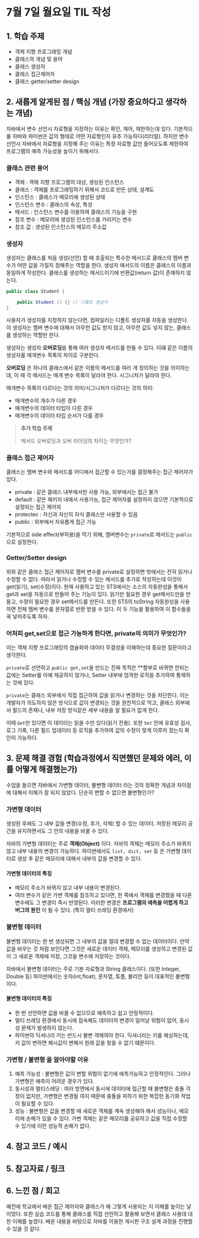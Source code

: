 # 7월 7일 월요일 TIL 작성

## 1. 학습 주제
- 객체 지향 프로그래밍 개념
- 클래스의 개념 및 용어
- 클래스 생성자
- 클래스 접근제어자
- 클래스 getter/setter design

## 2. 새롭게 알게된 점 / 핵심 개념 (가장 중요하다고 생각하는 개념)

자바에서 변수 선언시 자료형을 지정하는 이유는 확인, 제어, 제한하는데 있다. 기본적으롤 자바와 파이썬은 값의 형태로 어떤 자료형인지 유추 가능하다(리터럴). 하지만 변수 선언시 자바에서 자료형을 지정해 주는 이유는 특정 자료형 값만 들어오도록 제한하여 프로그램의 예측 가능성을 높이기 위해서다.

### 클래스 관련 용어
- 객체 : 객체 지향 프로그램의 대상, 생성된 인스턴스
- 클래스 : 객체를 프로그래밍하기 위해서 코드로 만든 상태, 설계도
- 인스턴스 : 클래스가 메모리에 생성된 상태
- 인스턴스 변수 : 클래스의 속성, 특성
- 메서드 : 인스턴스 변수를 이용하여 클래스의 기능을 구현
- 참조 변수 : 메모리에 생성된 인스턴스를 가리키는 변수
- 참조 값 : 생성된 인스턴스의 메모리 주소값

### 생성자

생성자는 클래스를 처음 생성(선언) 할 때 호출되는 특수한 메서드로 클래스의 멤버 변수가 어떤 값을 가질지 정해주는 역할을 한다. 생성자 매서드의 이름은 클래스의 이름과 동일하게 작성한다. 클래스를 생성하는 메서드이기에 반환값(return 값)이 존재하지 않는다. 

```java
public class Student {

    public Student () {} // 디폴트 생성자
}
```

사용자가 생성자를 지정하지 않는다면, 컴파일러는 디폴트 생성자를 자동을 생성한다. 이 생성자는 멤버 변수에 대해서 아무런 값도 받지 않고, 아무런 값도 넣지 않는, 클래스를 생성하는 역할만 한다.

생성자는 생성자 **오버로딩**을 통해 여러 생성자 메서드를 만들 수 있다. 이떄 같은 이름의 생성자를 매개변수 목록의 차이로 구분한다.

**오버로딩** 은 하나의 클래스에서 같은 이름의 메서드를 여러 개 정의하는 것을 의미하는데, 이 때 각 메서드는 매개 변수 목록이 달라야 한다. 시그니처가 달라야 한다.

매개변수 목록이 다르다는 것의 의미/시그니처가 다르다는 것의 의미:

- 매개변수의 개수가 다른 경우
- 매개변수의 데이터 타입이 다른 경우
- 매개변수의 데이터 타입 순서가 다를 경우

> **추가 학습 주제**
>
> 메서드 오버로딩과 오버 라이딩의 차이는 무엇인가?
>

### 클래스 접근 제어자

클래스는 멤버 변수와 메서드를 어디에서 접근할 수 있는가를 결정해주는 접근 제어자가 있다.

- private : 같은 클래스 내부에서만 사용 가능, 외부에서는 접근 불가
- default : 같은 패키지 내에서 사용가능, 접근 제어자를 설정하지 않으면 기본적으로 설정되는 접근 제어자
- protectec : 자신과 자신의 자식 클래스만 사용할 수 있음
- public : 외부에서 자유롭게 접근 가능

기본적으로 side effect(부작용)을 막기 위해, 멤버변수는 `private`로 메서드는 `public`으로 설정한다.

### Getter/Setter design

위와 같은 클래스 접근 제어자로 멤버 변수를 private로 설정하면 밖에서는 전혀 읽거나 수정할 수 없다. 따라서 읽거나 수정할 수 있는 메서드를 추가로 작성하는데 이것이 get(읽기), set(수정)이다. 현재 사용하고 있는 STS에서는 소스의 자동완성을 통해서 get과 set을 자동으로 만들어 주는 기능이 있다. 읽기만 필요한 경우 get메서드만을 만들고, 수정이 필요한 경우 set메서드를 만든다. 또한 STS의 toString 자동완성을 사용하면 전체 멤버 변수를 문자열로 반환 받을 수 있다. 이 두 기능을 활용하여 이 함수들을 꼭 넣어주도록 하자.

### 어처피 get,set으로 접근 가능하게 한다면, private의 의미가 무엇인가?

이는 객체 지향 프로그래밍의 캡슐화와 데이터 무결성을 이해하는데 중요한 질문이라고 생각한다.

`private`로 선언하고 `public get,set`을 만드는 진짜 목적은 **함부로 바뀌면 안되는 값에는 Setter를 아예 제공하지 않거나, Setter 내부에 엄격한 로직을 추가하여 통제하는 것에 있다.

`private`는 클래스 외부에서 직접 접근하여 값을 읽거나 변경하는 것을 차단한다. 이는 개발자가 의도하지 않은 방식으로 값이 변경되는 것을 원천적으로 막고, 클래스 외부에서 필드의 존재나, 내부 저장 방식같은 세부 내용을 알 필요가 없게 한다.

이때 `Get`만 있다면 이 데이터는 읽을 수만 있다(읽기 전용). 또한 `Set` 안에 유효성 검사, 로그 기록, 다른 필드 업데이터 등 로직을 추가하여 값의 수정이 맞게 이루어 졌는지 확인이 가능하다.



## 3. 문제 해결 경험 (학습과정에서 직면했던 문제와 에러, 이를 어떻게 해결했는가)

수업을 들으면 자바에서 가변형 데이터, 불변형 데이터 라는 것의 정확한 개념과 차이점에 대해서 이해가 잘 되지 않았다. 단순히 변할 수 없으면 불변형인가?

### 가변형 데이터

생성된 후에도 그 내부 값을 변경(수정, 추가, 삭제) 할 수 있는 데이터. 저장된 메모리 공간을 유지하면서도 그 안의 내용을 바꿀 수 있다.

자바의 가변형 데이터는 주로 **객체(Object)** 이다. 자바의 객체는 메모리 주소가 바뀌지 않고 내부 내용의 변경이 가능하다. 파이썬에서도 `list, dict, set` 등 은 가변형 데이터로 생성 후 같은 메모리에 대해서 내부의 값을 변경할 수 있다.

#### 가변형 데이터의 특징
- 메모리 주소가 바뀌지 않고 내부 내용이 변경된다.
- 여러 변수가 같은 가변 객체를 참조하고 있다면, 한 쪽에서 객체를 변경했을 때 다른 변수에도 그 변경이 즉시 반영된다. 이러한 변경은 **프로그램의 예측을 어렵게 하고 버그의 원인** 이 될 수 있다. (특히 멀티 쓰레딩 환경에서)

### 불변형 데이터

불변형 데이터는 한 번 생성되면 그 내부의 값을 절대 변경할 수 없는 데이터이다. 만약 값을 바꾸는 것 처럼 보인다면 그것은 새로운 데이터 객체, 메모리를 생성하고 변경된 값이 그 새로운 객체에 저장, 그것을 변수에 저장하는 것이다.

자바에서 불변형 데이터는 주로 기본 자료형과 String 클래스이다. (또한 Integer, Double 등) 파이썬에서는 숫자(int,float), 문자열, 튜플, 불리언 등이 대표적인 불변형이다.

#### 불변형 데이터의 특징
- 한 번 선언하면 값을 바꿀 수 없으므로 예측하고 쉽고 안정적이다.
- 멀티 쓰레딩 환경에서 동시에 접속해도 데이터의 변경이 일어날 위험이 없어, 동시성 문제가 발생하지 않는다.
- 파이썬의 딕셔너리 키는 반드시 불변 객체여야 한다. 딕셔너리는 키를 해싱하는데, 키 값이 변하면 해시값이 변해서 원래 값을 찾을 수 없기 떄문이다.

### 가변형 / 불변형 을 알아야할 이유
1. 예측 가능성 : 불변형은 값이 변할 위험이 없기에 에측가능하고 안정적인다. 그러나 가변형은 예측이 어려운 경우가 있다.
2. 동시성과 멀티스레딩 : 여러 방면에서 동시에 데이터에 접근할 때 불변형은 충돌 걱정이 없지만, 가변형은 변경될 여지 때문에 충돌을 피하기 위한 복잡한 동기화 작업이 필요할 수 있다.
3. 성능 : 불변형은 값을 변경할 때 새로운 객체를 계속 생성해야 해서 성능이나, 메모리에 손해가 있을 수 있다. 가변 객체는 같은 메모리를 공유하고 값을 직접 수정할 수 있기에 이런 성능적 손해가 없다.


## 4. 참고 코드 / 예시

## 5. 참고자료 / 링크

## 6. 느낀 점 / 회고 
예전에 학교에서 배운 접근 제어자와 클래스가 왜 그렇게 사용되는 지 이해를 높이는 날이었다. 또한 실습 코드를 통해 클래스를 직접 선언하고 활용해 보면서 클래스 사용데 대한 이해를 높였다. 배운 내용을 바탕으로 자바를 이용한 게시판 구조 설계 과정을 진행할 수 있을 것 같다.